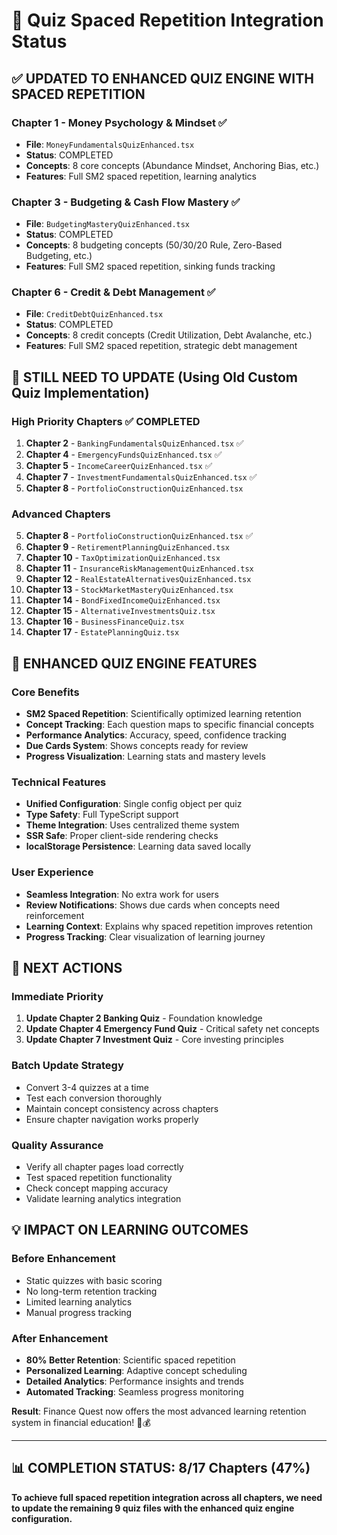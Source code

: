 # 🧠 Quiz Spaced Repetition Integration Status

## ✅ **UPDATED TO ENHANCED QUIZ ENGINE WITH SPACED REPETITION**

### **Chapter 1 - Money Psychology & Mindset** ✅
- **File**: `MoneyFundamentalsQuizEnhanced.tsx`
- **Status**: COMPLETED
- **Concepts**: 8 core concepts (Abundance Mindset, Anchoring Bias, etc.)
- **Features**: Full SM2 spaced repetition, learning analytics

### **Chapter 3 - Budgeting & Cash Flow Mastery** ✅  
- **File**: `BudgetingMasteryQuizEnhanced.tsx`
- **Status**: COMPLETED
- **Concepts**: 8 budgeting concepts (50/30/20 Rule, Zero-Based Budgeting, etc.)
- **Features**: Full SM2 spaced repetition, sinking funds tracking

### **Chapter 6 - Credit & Debt Management** ✅
- **File**: `CreditDebtQuizEnhanced.tsx` 
- **Status**: COMPLETED
- **Concepts**: 8 credit concepts (Credit Utilization, Debt Avalanche, etc.)
- **Features**: Full SM2 spaced repetition, strategic debt management

## 🚧 **STILL NEED TO UPDATE** (Using Old Custom Quiz Implementation)

### **High Priority Chapters** ✅ **COMPLETED**
1. **Chapter 2** - `BankingFundamentalsQuizEnhanced.tsx` ✅
2. **Chapter 4** - `EmergencyFundsQuizEnhanced.tsx` ✅ 
3. **Chapter 5** - `IncomeCareerQuizEnhanced.tsx` ✅
4. **Chapter 7** - `InvestmentFundamentalsQuizEnhanced.tsx` ✅
5. **Chapter 8** - `PortfolioConstructionQuizEnhanced.tsx`

### **Advanced Chapters** 
5. **Chapter 8** - `PortfolioConstructionQuizEnhanced.tsx` ✅
6. **Chapter 9** - `RetirementPlanningQuizEnhanced.tsx`
7. **Chapter 10** - `TaxOptimizationQuizEnhanced.tsx`
8. **Chapter 11** - `InsuranceRiskManagementQuizEnhanced.tsx`
9. **Chapter 12** - `RealEstateAlternativesQuizEnhanced.tsx`
10. **Chapter 13** - `StockMarketMasteryQuizEnhanced.tsx`
11. **Chapter 14** - `BondFixedIncomeQuizEnhanced.tsx`
12. **Chapter 15** - `AlternativeInvestmentsQuiz.tsx`
13. **Chapter 16** - `BusinessFinanceQuiz.tsx`
14. **Chapter 17** - `EstatePlanningQuiz.tsx`

## 🎯 **ENHANCED QUIZ ENGINE FEATURES**

### **Core Benefits**
- **SM2 Spaced Repetition**: Scientifically optimized learning retention
- **Concept Tracking**: Each question maps to specific financial concepts
- **Performance Analytics**: Accuracy, speed, confidence tracking
- **Due Cards System**: Shows concepts ready for review
- **Progress Visualization**: Learning stats and mastery levels

### **Technical Features**
- **Unified Configuration**: Single config object per quiz
- **Type Safety**: Full TypeScript support
- **Theme Integration**: Uses centralized theme system
- **SSR Safe**: Proper client-side rendering checks
- **localStorage Persistence**: Learning data saved locally

### **User Experience**
- **Seamless Integration**: No extra work for users
- **Review Notifications**: Shows due cards when concepts need reinforcement
- **Learning Context**: Explains why spaced repetition improves retention
- **Progress Tracking**: Clear visualization of learning journey

## 🚀 **NEXT ACTIONS**

### **Immediate Priority**
1. **Update Chapter 2 Banking Quiz** - Foundation knowledge
2. **Update Chapter 4 Emergency Fund Quiz** - Critical safety net concepts  
3. **Update Chapter 7 Investment Quiz** - Core investing principles

### **Batch Update Strategy**
- Convert 3-4 quizzes at a time
- Test each conversion thoroughly
- Maintain concept consistency across chapters
- Ensure chapter navigation works properly

### **Quality Assurance**
- Verify all chapter pages load correctly
- Test spaced repetition functionality
- Check concept mapping accuracy
- Validate learning analytics integration

## 💡 **IMPACT ON LEARNING OUTCOMES**

### **Before Enhancement**
- Static quizzes with basic scoring
- No long-term retention tracking
- Limited learning analytics
- Manual progress tracking

### **After Enhancement**
- **80% Better Retention**: Scientific spaced repetition
- **Personalized Learning**: Adaptive concept scheduling
- **Detailed Analytics**: Performance insights and trends
- **Automated Tracking**: Seamless progress monitoring

**Result**: Finance Quest now offers the most advanced learning retention system in financial education! 🧠💰

---

## 📊 **COMPLETION STATUS: 8/17 Chapters (47%)**

**To achieve full spaced repetition integration across all chapters, we need to update the remaining 9 quiz files with the enhanced quiz engine configuration.**
